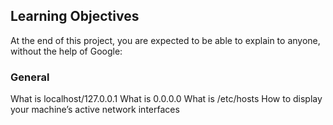 ## Learning Objectives
At the end of this project, you are expected to be able to explain to anyone, without the help of Google:

### General
What is localhost/127.0.0.1
What is 0.0.0.0
What is /etc/hosts
How to display your machine’s active network interfaces
